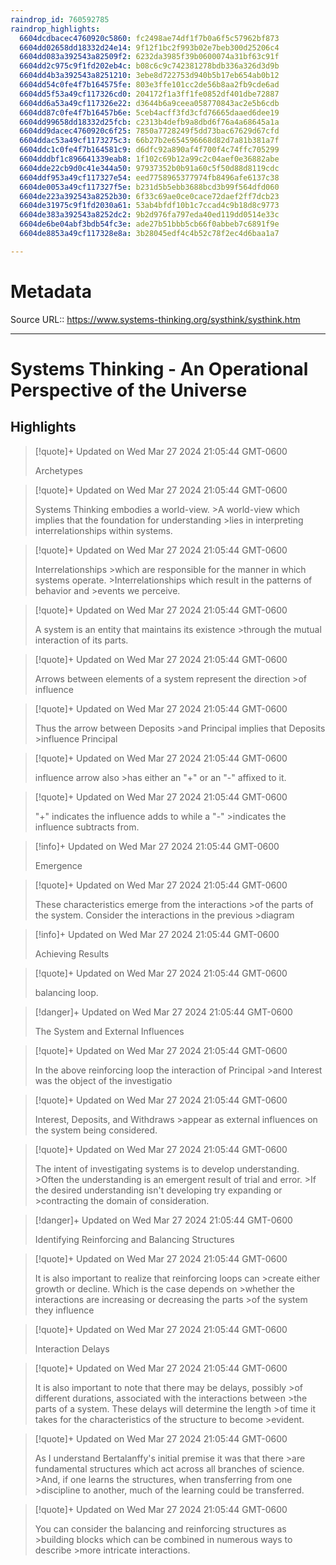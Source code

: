 ```yaml
---
raindrop_id: 760592785
raindrop_highlights:
  6604dcdbacec4760920c5860: fc2498ae74df1f7b0a6f5c57962bf873
  6604dd02658dd18332d24e14: 9f12f1bc2f993b02e7beb300d25206c4
  6604dd083a392543a82509f2: 6232da3985f39b0600074a31bf63c91f
  6604dd2c975c9f1fd202eb4c: b08c6c9c742381278bdb336a326d3d9b
  6604dd4b3a392543a8251210: 3ebe8d722753d940b5b17eb654ab0b12
  6604dd54c0fe4f7b164575fe: 803e3ffe101cc2de56b8aa2fb9cde6ad
  6604dd5f53a49cf117326cd0: 204172f1a3ff1fe0852df401dbe72887
  6604dd6a53a49cf117326e22: d3644b6a9ceea058770843ac2e5b6cdb
  6604dd87c0fe4f7b16457b6e: 5ceb4acff3fd3cfd76665daaed6dee19
  6604dd99658dd18332d25fcb: c2313b4defb9a8dbd6f76a4a68645a1a
  6604dd9dacec4760920c6f25: 7850a7728249f5dd73bac67629d67cfd
  6604ddac53a49cf1173275c3: 66b27b2e654596668d82d7a81b381a7f
  6604ddc1c0fe4f7b164581c9: d6dfc92a890af4f700f4c74ffc705299
  6604dddbf1c896641339eab8: 1f102c69b12a99c2c04aef0e36882abe
  6604dde22cb9d0c41e344a50: 97937352b0b91a60c5f50d88d8119cdc
  6604ddf953a49cf117327e54: eed7758965377974fb8496afe6137c38
  6604de0053a49cf117327f5e: b231d5b5ebb3688bcd3b99f564dfd060
  6604de223a392543a8252b30: 6f33c69ae0ce0cace72daef2ff7dcb23
  6604de31975c9f1fd2030a61: 53ab4bfdf10b1c7ccad4c9b18d8c9773
  6604de383a392543a8252dc2: 9b2d976fa797eda40ed119dd0514e33c
  6604de6be04abf3bdb54fc3e: ade27b51bbb5cb66f0abbeb7c6891f9e
  6604de8853a49cf117328e8a: 3b28045edf4c4b52c78f2ec4d6baa1a7

---
```


# Metadata
Source URL:: https://www.systems-thinking.org/systhink/systhink.htm


---
# Systems Thinking - An Operational Perspective of the Universe



## Highlights

> [!quote]+ Updated on Wed Mar 27 2024 21:05:44 GMT-0600
>
> Archetypes

> [!quote]+ Updated on Wed Mar 27 2024 21:05:44 GMT-0600
>
> Systems Thinking embodies a world-view.
&gt;A world-view which implies that the foundation for understanding
&gt;lies in interpreting interrelationships within systems.

> [!quote]+ Updated on Wed Mar 27 2024 21:05:44 GMT-0600
>
> Interrelationships
&gt;which are responsible for the manner in which systems operate.
&gt;Interrelationships which result in the patterns of behavior and
&gt;events we perceive.

> [!quote]+ Updated on Wed Mar 27 2024 21:05:44 GMT-0600
>
> A system is an entity that maintains its existence
&gt;through the mutual interaction of its parts.

> [!quote]+ Updated on Wed Mar 27 2024 21:05:44 GMT-0600
>
> Arrows between elements of a system represent the direction
&gt;of influence

> [!quote]+ Updated on Wed Mar 27 2024 21:05:44 GMT-0600
>
> Thus the arrow between Deposits
&gt;and Principal implies that Deposits
&gt;influence Principal

> [!quote]+ Updated on Wed Mar 27 2024 21:05:44 GMT-0600
>
> influence arrow also
&gt;has either an &quot;+&quot; or an &quot;-&quot; affixed to it.

> [!quote]+ Updated on Wed Mar 27 2024 21:05:44 GMT-0600
>
> &quot;+&quot; indicates the influence adds to while a &quot;-&quot;
&gt;indicates the influence subtracts from.

> [!info]+ Updated on Wed Mar 27 2024 21:05:44 GMT-0600
>
> Emergence

> [!quote]+ Updated on Wed Mar 27 2024 21:05:44 GMT-0600
>
> These characteristics emerge from the interactions
&gt;of the parts of the system. Consider the interactions in the previous
&gt;diagram

> [!info]+ Updated on Wed Mar 27 2024 21:05:44 GMT-0600
>
> Achieving Results

> [!quote]+ Updated on Wed Mar 27 2024 21:05:44 GMT-0600
>
> balancing loop.

> [!danger]+ Updated on Wed Mar 27 2024 21:05:44 GMT-0600
>
> The System and External Influences

> [!quote]+ Updated on Wed Mar 27 2024 21:05:44 GMT-0600
>
> In the above reinforcing loop the interaction of Principal
&gt;and Interest was the object of the investigatio

> [!quote]+ Updated on Wed Mar 27 2024 21:05:44 GMT-0600
>
> Interest, Deposits, and Withdraws
&gt;appear as external influences on the system being considered.

> [!quote]+ Updated on Wed Mar 27 2024 21:05:44 GMT-0600
>
> The intent of investigating systems is to develop understanding.
&gt;Often the understanding is an emergent result of trial and error.
&gt;If the desired understanding isn&#39;t developing try expanding or
&gt;contracting the domain of consideration.

> [!danger]+ Updated on Wed Mar 27 2024 21:05:44 GMT-0600
>
> Identifying Reinforcing and Balancing Structures

> [!quote]+ Updated on Wed Mar 27 2024 21:05:44 GMT-0600
>
> It is also important to realize that reinforcing loops can
&gt;create either growth or decline. Which is the case depends on
&gt;whether the interactions are increasing or decreasing the parts
&gt;of the system they influence

> [!quote]+ Updated on Wed Mar 27 2024 21:05:44 GMT-0600
>
> Interaction Delays

> [!quote]+ Updated on Wed Mar 27 2024 21:05:44 GMT-0600
>
> It is also important to note that there may be delays, possibly
&gt;of different durations, associated with the interactions between
&gt;the parts of a system. These delays will determine the length
&gt;of time it takes for the characteristics of the structure to become
&gt;evident.

> [!quote]+ Updated on Wed Mar 27 2024 21:05:44 GMT-0600
>
> As I understand Bertalanffy&#39;s initial premise it was that there
&gt;are fundamental structures which act across all branches of science.
&gt;And, if one learns the structures, when transferring from one
&gt;discipline to another, much of the learning could be transferred.

> [!quote]+ Updated on Wed Mar 27 2024 21:05:44 GMT-0600
>
> You can consider the balancing and reinforcing structures as
&gt;building blocks which can be combined in numerous ways to describe
&gt;more intricate interactions.
